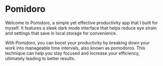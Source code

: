 # Pomidoro

Welcome to Pomidoro, a simple yet effective productivity app that I built for myself. It features a sleek dark mode interface that helps reduce eye strain and settings that save in local storage for convenience.

With Pomidoro, you can boost your productivity by breaking down your work into manageable time intervals, also known as pomodoros. This technique can help you stay focused and increase your efficiency, ultimately leading to better results.
